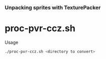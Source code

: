 ### Unpacking sprites with TexturePacker

# proc-pvr-ccz.sh

Usage

```sh
./proc-pvr-ccz.sh <directory to convert>
```
